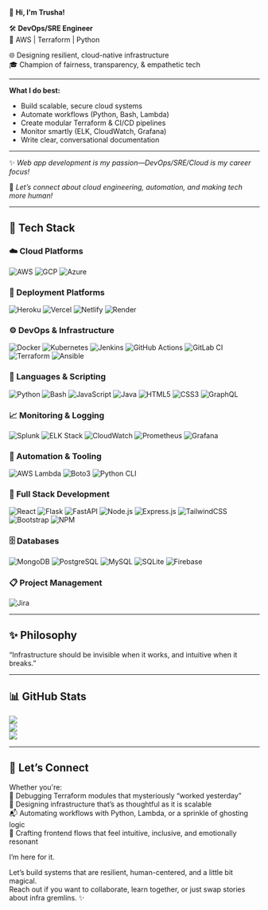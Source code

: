 👋 **Hi, I'm Trusha!**

🛠️ **DevOps/SRE Engineer**  
🚀 AWS | Terraform | Python

🌐 Designing resilient, cloud-native infrastructure  
🎓 Champion of fairness, transparency, & empathetic tech

---

**What I do best:**
- Build scalable, secure cloud systems
- Automate workflows (Python, Bash, Lambda)
- Create modular Terraform & CI/CD pipelines
- Monitor smartly (ELK, CloudWatch, Grafana)
- Write clear, conversational documentation

---

✨ *Web app development is my passion—DevOps/SRE/Cloud is my career focus!*

💬 *Let’s connect about cloud engineering, automation, and making tech more human!*

---

## 🧰 Tech Stack

### ☁️ Cloud Platforms
![AWS](https://img.shields.io/badge/AWS-Advanced-%23FF9900.svg?style=for-the-badge&logo=amazon-aws&logoColor=white) ![GCP](https://img.shields.io/badge/GCP-Intermediate-%234285F4.svg?style=for-the-badge&logo=google-cloud&logoColor=white) ![Azure](https://img.shields.io/badge/Azure-Basic-%230072C6.svg?style=for-the-badge&logo=microsoftazure&logoColor=white)  

### 🚀 Deployment Platforms
![Heroku](https://img.shields.io/badge/Heroku-%23430098.svg?style=for-the-badge&logo=heroku&logoColor=white) ![Vercel](https://img.shields.io/badge/Vercel-%23000000.svg?style=for-the-badge&logo=vercel&logoColor=white) ![Netlify](https://img.shields.io/badge/Netlify-%23000000.svg?style=for-the-badge&logo=netlify&logoColor=#00C7B7) ![Render](https://img.shields.io/badge/Render-%23000000.svg?style=for-the-badge&logo=render&logoColor=white)  


### ⚙️ DevOps & Infrastructure
![Docker](https://img.shields.io/badge/Docker-%230db7ed.svg?style=for-the-badge&logo=docker&logoColor=white) ![Kubernetes](https://img.shields.io/badge/Kubernetes-%23326ce5.svg?style=for-the-badge&logo=kubernetes&logoColor=white) ![Jenkins](https://img.shields.io/badge/Jenkins-%232C5263.svg?style=for-the-badge&logo=jenkins&logoColor=white) ![GitHub Actions](https://img.shields.io/badge/GitHub_Actions-%232C5263.svg?style=for-the-badge&logo=github&logoColor=white) ![GitLab CI](https://img.shields.io/badge/GitLab_CI-%23181717.svg?style=for-the-badge&logo=gitlab&logoColor=white) ![Terraform](https://img.shields.io/badge/Terraform-%235835CC.svg?style=for-the-badge&logo=terraform&logoColor=white) ![Ansible](https://img.shields.io/badge/Ansible-%23121011.svg?style=for-the-badge&logo=ansible&logoColor=white)  

### 🧠 Languages & Scripting
![Python](https://img.shields.io/badge/Python-3670A0?style=for-the-badge&logo=python&logoColor=ffdd54) ![Bash](https://img.shields.io/badge/Bash-%23121011.svg?style=for-the-badge&logo=gnu-bash&logoColor=white) ![JavaScript](https://img.shields.io/badge/JavaScript-%23323330.svg?style=for-the-badge&logo=javascript&logoColor=%23F7DF1E) ![Java](https://img.shields.io/badge/Java-%23ED8B00.svg?style=for-the-badge&logo=openjdk&logoColor=white) ![HTML5](https://img.shields.io/badge/HTML5-%23E34F26.svg?style=for-the-badge&logo=html5&logoColor=white) ![CSS3](https://img.shields.io/badge/CSS3-%231572B6.svg?style=for-the-badge&logo=css3&logoColor=white) ![GraphQL](https://img.shields.io/badge/GraphQL-E10098?style=for-the-badge&logo=graphql&logoColor=white)  


### 📈 Monitoring & Logging
![Splunk](https://img.shields.io/badge/Splunk-%23000000.svg?style=for-the-badge&logo=splunk&logoColor=white) ![ELK Stack](https://img.shields.io/badge/ELK_Stack-%230377CC.svg?style=for-the-badge&logo=elasticsearch&logoColor=white) ![CloudWatch](https://img.shields.io/badge/CloudWatch-%23FF9900.svg?style=for-the-badge&logo=amazon-aws&logoColor=white) ![Prometheus](https://img.shields.io/badge/Prometheus-%23E6522C.svg?style=for-the-badge&logo=prometheus&logoColor=white) ![Grafana](https://img.shields.io/badge/Grafana-%23F46800.svg?style=for-the-badge&logo=grafana&logoColor=white)  

### 🤖 Automation & Tooling
![AWS Lambda](https://img.shields.io/badge/AWS_Lambda-%23FF9900.svg?style=for-the-badge&logo=amazon-aws&logoColor=white) ![Boto3](https://img.shields.io/badge/Boto3-%23013243.svg?style=for-the-badge&logo=python&logoColor=white) ![Python CLI](https://img.shields.io/badge/Python_CLI-%23121011.svg?style=for-the-badge&logo=python&logoColor=white)  

### 🧱 Full Stack Development
![React](https://img.shields.io/badge/React-%2320232a.svg?style=for-the-badge&logo=react&logoColor=%2361DAFB) ![Flask](https://img.shields.io/badge/Flask-%23000.svg?style=for-the-badge&logo=flask&logoColor=white) ![FastAPI](https://img.shields.io/badge/FastAPI-%2300C7B7.svg?style=for-the-badge&logo=fastapi&logoColor=white) ![Node.js](https://img.shields.io/badge/Node.js-6DA55F?style=for-the-badge&logo=node.js&logoColor=white) ![Express.js](https://img.shields.io/badge/Express.js-%23404d59.svg?style=for-the-badge&logo=express&logoColor=%2361DAFB) ![TailwindCSS](https://img.shields.io/badge/TailwindCSS-%2338B2AC.svg?style=for-the-badge&logo=tailwind-css&logoColor=white) ![Bootstrap](https://img.shields.io/badge/Bootstrap-%238511FA.svg?style=for-the-badge&logo=bootstrap&logoColor=white) ![NPM](https://img.shields.io/badge/NPM-%23CB3837.svg?style=for-the-badge&logo=npm&logoColor=white)  


### 🗄️ Databases
![MongoDB](https://img.shields.io/badge/MongoDB-%234ea94b.svg?style=for-the-badge&logo=mongodb&logoColor=white) ![PostgreSQL](https://img.shields.io/badge/PostgreSQL-%23316192.svg?style=for-the-badge&logo=postgresql&logoColor=white) ![MySQL](https://img.shields.io/badge/MySQL-4479A1.svg?style=for-the-badge&logo=mysql&logoColor=white) ![SQLite](https://img.shields.io/badge/SQLite-%2307405e.svg?style=for-the-badge&logo=sqlite&logoColor=white) ![Firebase](https://img.shields.io/badge/Firebase-%23039BE5.svg?style=for-the-badge&logo=firebase&logoColor=white)  

### 📋 Project Management
![Jira](https://img.shields.io/badge/Jira-%230A0FFF.svg?style=for-the-badge&logo=jira&logoColor=white)  

---

## ✨ Philosophy

 “Infrastructure should be invisible when it works, and intuitive when it breaks.” 

---

## 📊 GitHub Stats

![](https://github-readme-stats.vercel.app/api?username=trushashah14&theme=radical&hide_border=false&include_all_commits=true&count_private=true)<br/>
![](https://github-readme-streak-stats.herokuapp.com/?user=trushashah14&theme=radical&hide_border=true)<br/>
![](https://github-readme-stats.vercel.app/api/top-langs/?username=trushashah14&theme=radical&hide_border=false&include_all_commits=false&count_private=false&layout=compact)

---

## 💬 Let’s Connect

Whether you're:  
🔧 Debugging Terraform modules that mysteriously “worked yesterday”  
🧠 Designing infrastructure that’s as thoughtful as it is scalable  
📬 Automating workflows with Python, Lambda, or a sprinkle of ghosting logic  
🎨 Crafting frontend flows that feel intuitive, inclusive, and emotionally resonant  

I’m here for it.

Let’s build systems that are resilient, human-centered, and a little bit magical.  
Reach out if you want to collaborate, learn together, or just swap stories about infra gremlins. ✨
